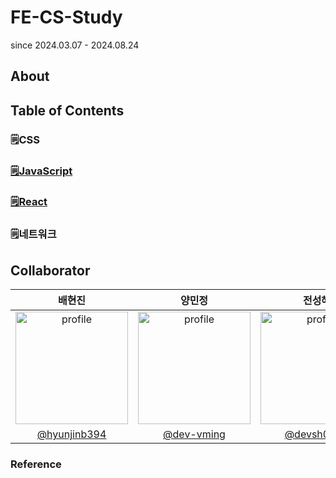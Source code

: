 # FE-CS-Study
since 2024.03.07 - 2024.08.24

## About


## Table of Contents
### 🗒️CSS
### [🗒️JavaScript](https://github.com/hyunjinb394/cs-study/tree/main/contents/JavaScript#readme)
### [🗒️React](https://github.com/hyunjinb394/cs-study/tree/main/contents/React#readme)
### 🗒️네트워크

## Collaborator
| 배현진 | 양민정 | 전성혜 |
| :----: | :----: | :---: |
| <img src="https://avatars.githubusercontent.com/hyunjinb394" alt="profile" width="180" height="180"> | <img src="https://avatars.githubusercontent.com/dev-vming" alt="profile" width="180" height="180"> |  <img src="https://avatars.githubusercontent.com/devsh0413" alt="profile" width="180" height="180"> |
| [@hyunjinb394](https://github.com/hyunjinb394) | [@dev-vming](https://github.com/dev-vming) | [@devsh0413](https://github.com/devsh0413) |


### Reference


